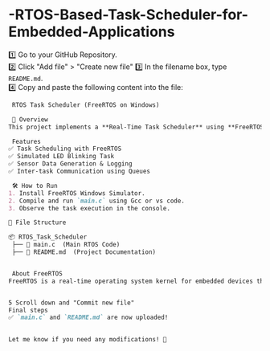 # -RTOS-Based-Task-Scheduler-for-Embedded-Applications


1️⃣ Go to your GitHub Repository.  
2️⃣ Click "Add file" > "Create new file" 
3️⃣ In the filename box, type `README.md`.  
4️⃣ Copy and paste the following content into the file:  

```md
 RTOS Task Scheduler (FreeRTOS on Windows)

 📌 Overview
This project implements a **Real-Time Task Scheduler** using **FreeRTOS** on Windows. It simulates multiple tasks such as LED blinking, sensor data generation, and logging.

 Features
✅ Task Scheduling with FreeRTOS  
✅ Simulated LED Blinking Task  
✅ Sensor Data Generation & Logging  
✅ Inter-task Communication using Queues  

 🛠️ How to Run
1. Install FreeRTOS Windows Simulator.  
2. Compile and run `main.c` using Gcc or vs code.  
3. Observe the task execution in the console.

📂 File Structure

📦 RTOS_Task_Scheduler
 ├── 📜 main.c  (Main RTOS Code)
 ├── 📜 README.md  (Project Documentation)


 About FreeRTOS
FreeRTOS is a real-time operating system kernel for embedded devices that supports multi-tasking.


5️ Scroll down and "Commit new file"
Final steps
✅ `main.c` and `README.md` are now uploaded!  
 

Let me know if you need any modifications! 🚀

